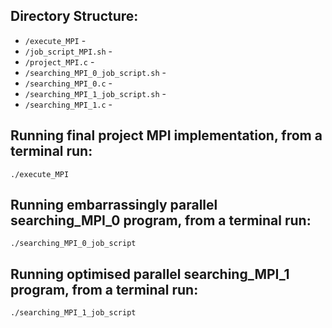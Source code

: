 


## Directory Structure:

* `/execute_MPI` -
* `/job_script_MPI.sh` -
* `/project_MPI.c` -
* `/searching_MPI_0_job_script.sh` -
* `/searching_MPI_0.c` -
* `/searching_MPI_1_job_script.sh` -
* `/searching_MPI_1.c` -

## Running final project MPI implementation, from a terminal run:

```
./execute_MPI

```

## Running embarrassingly parallel searching_MPI_0 program, from a terminal run:

```
./searching_MPI_0_job_script

```


## Running optimised parallel searching_MPI_1 program, from a terminal run:

```
./searching_MPI_1_job_script

```
